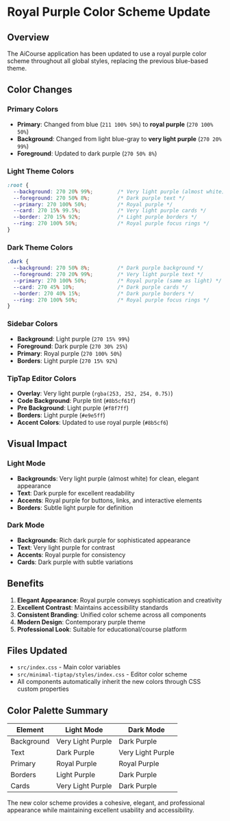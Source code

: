 # Royal Purple Color Scheme Update

## Overview
The AiCourse application has been updated to use a royal purple color scheme throughout all global styles, replacing the previous blue-based theme.

## Color Changes

### **Primary Colors**
- **Primary**: Changed from blue (`211 100% 50%`) to **royal purple** (`270 100% 50%`)
- **Background**: Changed from light blue-gray to **very light purple** (`270 20% 99%`)
- **Foreground**: Updated to dark purple (`270 50% 8%`)

### **Light Theme Colors**
```css
:root {
  --background: 270 20% 99%;        /* Very light purple (almost white) */
  --foreground: 270 50% 8%;         /* Dark purple text */
  --primary: 270 100% 50%;          /* Royal purple */
  --card: 270 15% 99.5%;            /* Very light purple cards */
  --border: 270 15% 92%;            /* Light purple borders */
  --ring: 270 100% 50%;             /* Royal purple focus rings */
}
```

### **Dark Theme Colors**
```css
.dark {
  --background: 270 50% 8%;         /* Dark purple background */
  --foreground: 270 20% 99%;        /* Very light purple text */
  --primary: 270 100% 50%;          /* Royal purple (same as light) */
  --card: 270 45% 10%;              /* Dark purple cards */
  --border: 270 40% 15%;            /* Dark purple borders */
  --ring: 270 100% 50%;             /* Royal purple focus rings */
}
```

### **Sidebar Colors**
- **Background**: Light purple (`270 15% 99%`)
- **Foreground**: Dark purple (`270 30% 25%`)
- **Primary**: Royal purple (`270 100% 50%`)
- **Borders**: Light purple (`270 15% 92%`)

### **TipTap Editor Colors**
- **Overlay**: Very light purple (`rgba(253, 252, 254, 0.75)`)
- **Code Background**: Purple tint (`#8b5cf61f`)
- **Pre Background**: Light purple (`#f8f7ff`)
- **Borders**: Light purple (`#e9e5ff`)
- **Accent Colors**: Updated to use royal purple (`#8b5cf6`)

## Visual Impact

### **Light Mode**
- **Backgrounds**: Very light purple (almost white) for clean, elegant appearance
- **Text**: Dark purple for excellent readability
- **Accents**: Royal purple for buttons, links, and interactive elements
- **Borders**: Subtle light purple for definition

### **Dark Mode**
- **Backgrounds**: Rich dark purple for sophisticated appearance
- **Text**: Very light purple for contrast
- **Accents**: Royal purple for consistency
- **Cards**: Dark purple with subtle variations

## Benefits

1. **Elegant Appearance**: Royal purple conveys sophistication and creativity
2. **Excellent Contrast**: Maintains accessibility standards
3. **Consistent Branding**: Unified color scheme across all components
4. **Modern Design**: Contemporary purple theme
5. **Professional Look**: Suitable for educational/course platform

## Files Updated

- `src/index.css` - Main color variables
- `src/minimal-tiptap/styles/index.css` - Editor color scheme
- All components automatically inherit the new colors through CSS custom properties

## Color Palette Summary

| Element | Light Mode | Dark Mode |
|---------|------------|-----------|
| Background | Very Light Purple | Dark Purple |
| Text | Dark Purple | Very Light Purple |
| Primary | Royal Purple | Royal Purple |
| Borders | Light Purple | Dark Purple |
| Cards | Very Light Purple | Dark Purple |

The new color scheme provides a cohesive, elegant, and professional appearance while maintaining excellent usability and accessibility. 